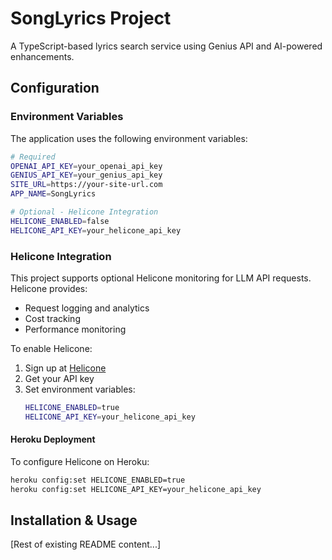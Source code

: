 # SongLyrics Project

A TypeScript-based lyrics search service using Genius API and AI-powered enhancements.

## Configuration

### Environment Variables

The application uses the following environment variables:

```bash
# Required
OPENAI_API_KEY=your_openai_api_key
GENIUS_API_KEY=your_genius_api_key
SITE_URL=https://your-site-url.com
APP_NAME=SongLyrics

# Optional - Helicone Integration
HELICONE_ENABLED=false
HELICONE_API_KEY=your_helicone_api_key
```

### Helicone Integration

This project supports optional Helicone monitoring for LLM API requests. Helicone provides:
- Request logging and analytics
- Cost tracking
- Performance monitoring

To enable Helicone:

1. Sign up at [Helicone](https://www.helicone.ai)
2. Get your API key
3. Set environment variables:
   ```bash
   HELICONE_ENABLED=true
   HELICONE_API_KEY=your_helicone_api_key
   ```

#### Heroku Deployment

To configure Helicone on Heroku:

```bash
heroku config:set HELICONE_ENABLED=true
heroku config:set HELICONE_API_KEY=your_helicone_api_key
```

## Installation & Usage

[Rest of existing README content...]
